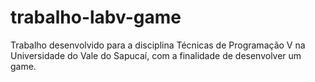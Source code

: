# trabalho-labv-game
Trabalho desenvolvido para a disciplina Técnicas de Programação V na Universidade do Vale do Sapucaí, com a finalidade de desenvolver um game.
